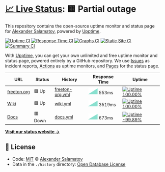 # [📈 Live Status](https://ch1seL.github.io/freeton-upptime): <!--live status--> **🟨 Partial outage**

This repository contains the open-source uptime monitor and status page for [Alexander Salamatov](https://ch1seL.github.io/freeton-upptime), powered by [Upptime](https://github.com/upptime/upptime).

[![Uptime CI](https://github.com/koj-co/upptime/workflows/Uptime%20CI/badge.svg)](https://github.com/koj-co/upptime/actions?query=workflow%3A%22Uptime+CI%22)
[![Response Time CI](https://github.com/koj-co/upptime/workflows/Response%20Time%20CI/badge.svg)](https://github.com/koj-co/upptime/actions?query=workflow%3A%22Response+Time+CI%22)
[![Graphs CI](https://github.com/koj-co/upptime/workflows/Graphs%20CI/badge.svg)](https://github.com/koj-co/upptime/actions?query=workflow%3A%22Graphs+CI%22)
[![Static Site CI](https://github.com/koj-co/upptime/workflows/Static%20Site%20CI/badge.svg)](https://github.com/koj-co/upptime/actions?query=workflow%3A%22Static+Site+CI%22)
[![Summary CI](https://github.com/koj-co/upptime/workflows/Summary%20CI/badge.svg)](https://github.com/koj-co/upptime/actions?query=workflow%3A%22Summary+CI%22)

With [Upptime](https://upptime.js.org), you can get your own unlimited and free uptime monitor and status page, powered entirely by a GitHub repository. We use [Issues](https://github.com/ch1seL/freeton-upptime/issues) as incident reports, [Actions](https://github.com/ch1seL/freeton-upptime/actions) as uptime monitors, and [Pages](https://ch1seL.github.io/freeton-upptime) for the status page.

<!--start: status pages-->
<!-- This summary is generated by Upptime (https://github.com/upptime/upptime) -->
<!-- Do not edit this manually, your changes will be overwritten -->

| URL                                 | Status  | History                                                                                            | Response Time                                                                    | Uptime                                                                                                                                                                                                                              |
| ----------------------------------- | ------- | -------------------------------------------------------------------------------------------------- | -------------------------------------------------------------------------------- | ----------------------------------------------------------------------------------------------------------------------------------------------------------------------------------------------------------------------------------- |
| [freeton.org](https://freeton.org/) | 🟩 Up   | [freeton-org.yml](https://github.com/ch1seL/freeton-status/commits/master/history/freeton-org.yml) | <img alt="Response time graph" src="./graphs/freeton-org.png" height="20"> 553ms | [![Uptime 100.00%](https://img.shields.io/endpoint?url=https%3A%2F%2Fraw.githubusercontent.com%2Fch1seL%2Ffreeton-status%2Fmaster%2Fapi%2Ffreeton-org%2Fuptime.json)](https://ch1seL.github.io/freeton-upptime/history/freeton-org) |
| [Wiki](https://freeton.wiki)        | 🟩 Up   | [wiki.yml](https://github.com/ch1seL/freeton-status/commits/master/history/wiki.yml)               | <img alt="Response time graph" src="./graphs/wiki.png" height="20"> 3519ms       | [![Uptime 100.00%](https://img.shields.io/endpoint?url=https%3A%2F%2Fraw.githubusercontent.com%2Fch1seL%2Ffreeton-status%2Fmaster%2Fapi%2Fwiki%2Fuptime.json)](https://ch1seL.github.io/freeton-upptime/history/wiki)               |
| [Docs](http://docs.ton.dev)         | 🟥 Down | [docs.yml](https://github.com/ch1seL/freeton-status/commits/master/history/docs.yml)               | <img alt="Response time graph" src="./graphs/docs.png" height="20"> 673ms        | [![Uptime -99.89%](https://img.shields.io/endpoint?url=https%3A%2F%2Fraw.githubusercontent.com%2Fch1seL%2Ffreeton-status%2Fmaster%2Fapi%2Fdocs%2Fuptime.json)](https://ch1seL.github.io/freeton-upptime/history/docs)               |

<!--end: status pages-->

[**Visit our status website →**](https://ch1seL.github.io/freeton-upptime)

## 📄 License

- Code: [MIT](./LICENSE) © [Alexander Salamatov](https://ch1seL.github.io/freeton-upptime)
- Data in the `./history` directory: [Open Database License](https://opendatacommons.org/licenses/odbl/1-0/)
